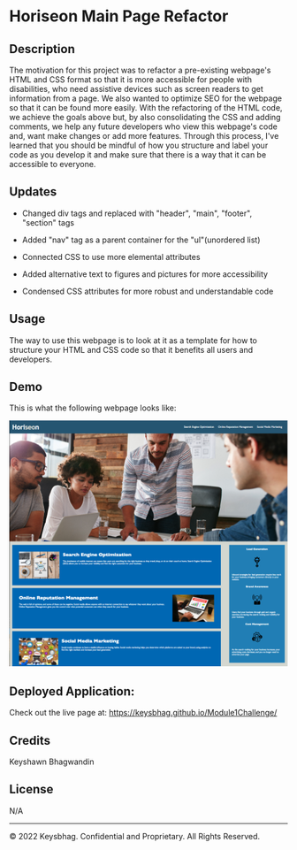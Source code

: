 # Horiseon Main Page Refactor


## Description

The motivation for this project was to refactor a pre-existing webpage's HTML and CSS format so that it is more accessible for people with disabilities, who need assistive devices such as screen readers to get information from a page. We also wanted to optimize SEO for the webpage so that it can be found more easily. With the refactoring of the HTML code, we achieve the goals above but, by also consolidating the CSS and adding comments, we help any future developers who view this webpage's code and, want make changes or add more features. Through this process, I've learned that you should be mindful of how you structure and label your code as you develop it and make sure that there is a way that it can be accessible to everyone. 


## Updates

* Changed div tags and replaced with "header", "main", "footer", "section" tags

* Added "nav" tag as a parent container for the "ul"(unordered list)

* Connected CSS to use more elemental attributes 

* Added alternative text to figures and pictures for more accessibility

* Condensed CSS attributes for more robust and understandable code


## Usage

The way to use this webpage is to look at it as a template for how to structure your HTML and CSS code so that it benefits all users and developers.


## Demo

This is what the following webpage looks like:

![Large overview of Horiseon website](assets/images/demo.png)


## Deployed Application:

Check out the live page at: https://keysbhag.github.io/Module1Challenge/


## Credits

Keyshawn Bhagwandin


## License
N/A

---
© 2022 Keysbhag. Confidential and Proprietary. All Rights Reserved.